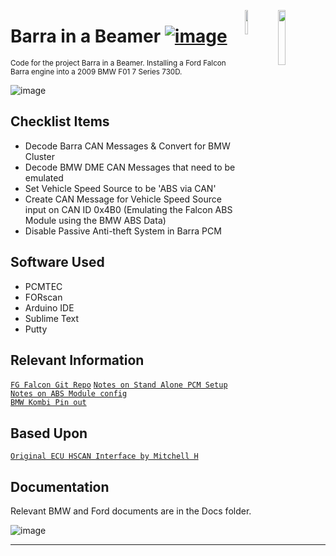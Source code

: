 

<img align="right" src="https://www.pngmart.com/files/4/Ford-Logo-PNG-Transparent-Image.png" height="15%" width="15%"/><img align="right" src="https://pngimg.com/uploads/bmw/bmw_PNG99555.png" height="10%" width="10%"/>

# Barra in a Beamer   [![image](https://img.shields.io/badge/%23-Arduino-lightgrey)](https://arduino.cc/)
<sup>
Code for the project Barra in a Beamer. Installing a Ford Falcon Barra engine into a 2009 BMW F01 7 Series 730D. 
<br/></sup>




![image](https://user-images.githubusercontent.com/57064943/163714778-8598c24a-6ae2-49f6-ba4c-42de94dfa025.png)

## Checklist Items
- Decode Barra CAN Messages & Convert for BMW Cluster 
- Decode BMW DME CAN Messages that need to be emulated
- Set Vehicle Speed Source to be 'ABS via CAN'
- Create CAN Message for Vehicle Speed Source input on CAN ID 0x4B0 (Emulating the Falcon ABS Module using the BMW ABS Data)
- Disable Passive Anti-theft System in Barra PCM
  
## Software Used
- PCMTEC
- FORscan
- Arduino IDE
- Sublime Text
- Putty

## Relevant Information
[`FG Falcon Git Repo`](https://github.com/jakka351/FG-Falcon) 
[`Notes on Stand Alone PCM Setup`](https://forum.pcmtec.com/topic/32-howto-run-pcm-standalone-eg-engine-swap-pats-disable-and-speed-source-setup/)  
[`Notes on ABS Module config`](https://forum.pcmtec.com/topic/872-howto-abs-reprogramming/)  
[`BMW Kombi Pin out`]()

## Based Upon 
[`Original ECU HSCAN Interface `](https://github.com/jakka351/FG-Falcon/blob/master/resources/software/arduino/ECU_HS_CAN_Interface.ino)[`by Mitchell H`](https://www.fordforums.com.au/member.php?u=2315299)    



## Documentation  
Relevant BMW and Ford documents are in the Docs folder.  


![image](https://github.com/jakka351/ECU_HS_CAN_INTERFACE/assets/57064943/523446c5-5c71-45b4-9ce7-ada76427206c)

***
